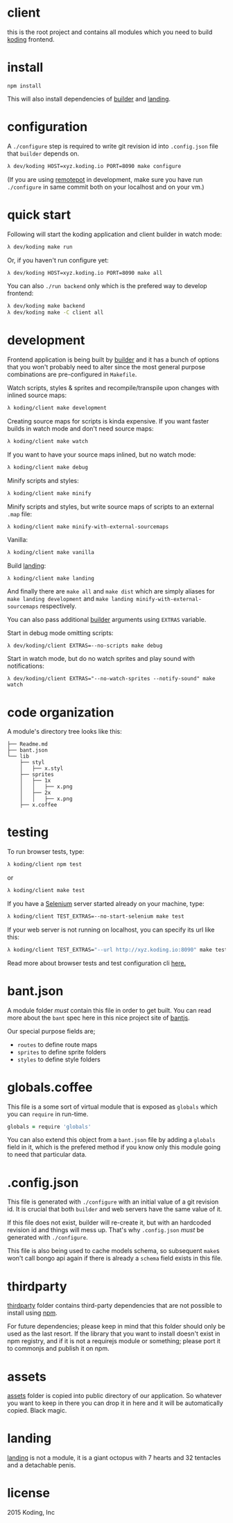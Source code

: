 # client

this is the root project and contains all modules which you need to build [koding](http://koding.com) frontend.

# install

```
npm install
```

This will also install dependencies of [builder](./builder) and [landing](./landing).

# configuration

A `./configure` step is required to write git revision id into `.config.json` file that `builder` depends on.

```sh
λ dev/koding HOST=xyz.koding.io PORT=8090 make configure
```

(If you are using [remotepot](https://github.com/koding/tools/tree/master/remotepot) in development, make sure you have run `./configure` in same commit both on your localhost and on your vm.)

# quick start

Following will start the koding application and client builder in watch mode:

```sh
λ dev/koding make run
```

Or, if you haven't run configure yet:

```sh
λ dev/koding HOST=xyz.koding.io PORT=8090 make all
```

You can also `./run backend` only which is the prefered way to develop frontend:

```sh
λ dev/koding make backend
λ dev/koding make -C client all
```

# development

Frontend application is being built by [builder](./builder) and it has a bunch of options that you won't probably need to alter since the most general purpose combinations are pre-configured in `Makefile`.

Watch scripts, styles & sprites and recompile/transpile upon changes with inlined source maps:

```sh
λ koding/client make development
```

Creating source maps for scripts is kinda expensive. If you want faster builds in watch mode and don't need source maps:

```sh
λ koding/client make watch
```

If you want to have your source maps inlined, but no watch mode:

```sh
λ koding/client make debug
```

Minify scripts and styles:

```sh
λ koding/client make minify
```

Minify scripts and styles, but write source maps of scripts to an external `.map` file:

```sh
λ koding/client make minify-with-external-sourcemaps
```

Vanilla:

```sh
λ koding/client make vanilla
```

Build [landing](./landing):

```
λ koding/client make landing
```

And finally there are `make all` and `make dist` which are simply aliases for `make landing development` and `make landing minify-with-external-sourcemaps` respectively.

You can also pass additional [builder](./builder) arguments using `EXTRAS` variable.

Start in debug mode omitting scripts:

```
λ dev/koding/client EXTRAS=--no-scripts make debug
```

Start in watch mode, but do no watch sprites and play sound with notifications:

```
λ dev/koding/client EXTRAS="--no-watch-sprites --notify-sound" make watch
```

# code organization

A module's directory tree looks like this:

```
├── Readme.md
├── bant.json
└── lib
    ├── styl
    │   ├── x.styl
    ├── sprites
    │   ├── 1x
    │   │   ├── x.png
    │   ├── 2x
    │   │   ├── x.png
    ├── x.coffee
```

# testing

To run browser tests, type:

```sh
λ koding/client npm test
```

or

```sh
λ koding/client make test
```

If you have a [Selenium](http://www.seleniumhq.org) server started already on your machine, type:

```sh
λ koding/client TEST_EXTRAS=--no-start-selenium make test
```

If your web server is not running on localhost, you can specify its url like this:

```sh
λ koding/client TEST_EXTRAS="--url http://xyz.koding.io:8090" make test
```

Read more about browser tests and test configuration cli [here.](./test)

# bant.json

A module folder _must_ contain this file in order to get built. You can read more about the `bant` spec here in this nice project site of [bantjs](https://github.com/bantjs).

Our special purpose fields are;

* `routes` to define route maps
* `sprites` to define sprite folders
* `styles` to define style folders

# globals.coffee

This file is a some sort of virtual module that is exposed as `globals` which you can `require` in run-time.

```coffee
globals = require 'globals'
```

You can also extend this object from a `bant.json` file by adding a `globals` field in it, which is the prefered method if you know only this module going to need that particular data.

# .config.json

This file is generated with `./configure` with an initial value of a git revision id. It is crucial that both `builder` and web servers have the same value of it.

If this file does not exist, builder will re-create it, but with an hardcoded revision id and things will mess up. That's why `.config.json` _must_ be generated with `./configure`.

This file is also being used to cache models schema, so subsequent `make`s won't call bongo api again if there is already a `schema` field exists in this file.

# thirdparty

[thirdparty](./thirdparty) folder contains third-party dependencies that are not possible to install using [npm](http://npmjs.org).

For future dependencies; please keep in mind that this folder should only be used as the last resort. If the library that you want to install doesn't exist in npm registry, and if it is not a requirejs module or something; please port it to commonjs and publish it on npm.

# assets

[assets](./assets) folder is copied into public directory of our application. So whatever you want to keep in there you can drop it in here and it will be automatically copied. Black magic.

# landing

[landing](./landing) is not a module, it is a giant octopus with 7 hearts and 32 tentacles and a detachable penis.

# license

2015 Koding, Inc
